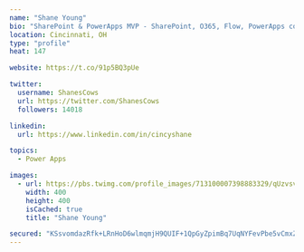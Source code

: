 ```yaml
---
name: "Shane Young"
bio: "SharePoint & PowerApps MVP - SharePoint, O365, Flow, PowerApps consulting? @PowerApps911 | Pure Snark? You found it."
location: Cincinnati, OH
type: "profile"
heat: 147

website: https://t.co/91p5BQ3pUe

twitter:
  username: ShanesCows
  url: https://twitter.com/ShanesCows
  followers: 14018

linkedin:
  url: https://www.linkedin.com/in/cincyshane

topics:
  - Power Apps

images:
  - url: https://pbs.twimg.com/profile_images/713100007398883329/qUzvsvQ3_400x400.jpg
    width: 400
    height: 400
    isCached: true
    title: "Shane Young"

secured: "KSsvomdazRfk+LRnHoD6wlmqmjH9QUIF+1QpGyZpimBq7UqNYFevPbe5vCmxZhClU34GftuHTaFwoHK7dpeU8qfBSEsNgxA/kUQNRzy8WnXIx285u0CttBDTjobKc5sVn9vSctAYwFRWH3PK1NCy8U1lVTxI4lbdh9m5f2RnfztpYVWuVOUC6Vzcx7lkX53T0pV2dmxDIbMeyKKBnPRHX6B98dVe7aZvZu3EtfPeoNIUHk3vuWWxbX1RjDBsZm+6sUW4p0J7eQtfawnRJ6oi3xojKka6ZspF9EVJywaO3yLln/JJ1ujc6+5fs5+e9brdneVU3W5tnU7AjJOj2Zv2F+YyXNhiNfgpxUd6hMmOkst4VRxl/pLz3h+FGXRq3z13crRcPdiDxHrAmErq11y+PKASzYrc6jctEbyKzpIy5JI=;6pJ5MPtZXRJ86d1ubvR8Qw=="
---
```


